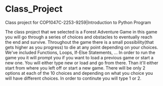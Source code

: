 # Class_Project
Class project for COP1047C-2253-9259|Introduction to Python Program

The class project that we selected is a Forest Adventure Game
in this game you will go through a series of choices and obstacles to eventually reach the end and survive. Throughout the game there is a small possibility(that gets higher as you progress) to die at any point depending on your choices.
We've included Functions, Loops, If-Else Statements, ...
In order to run the game you it will prompt you if you want to load a previous game or start a new one. You will either type new or load and go from there. Than it'll either start from where you left off or start a new game. There will be only 2 options at each of the 10 choices and depending on what you choice you will have different choices. In order to continute you will type 1 or 2.
